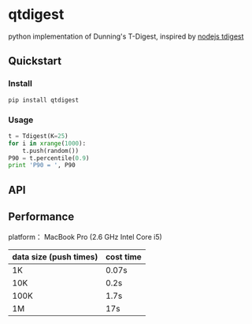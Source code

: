 qtdigest
==========

python implementation of Dunning's T-Digest, inspired by [nodejs tdigest](https://github.com/welch/tdigest)

Quickstart
---------
### Install
```
pip install qtdigest
```

### Usage
```python
t = Tdigest(K=25)
for i in xrange(1000):
    t.push(random())
P90 = t.percentile(0.9)
print 'P90 = ', P90
```

API
----




Performance
---------
platform： MacBook Pro (2.6 GHz Intel Core i5)

|data size (push times)|cost time|
|--|--|
|1K|0.07s|
|10K|0.2s|
|100K|1.7s|
|1M|17s|
